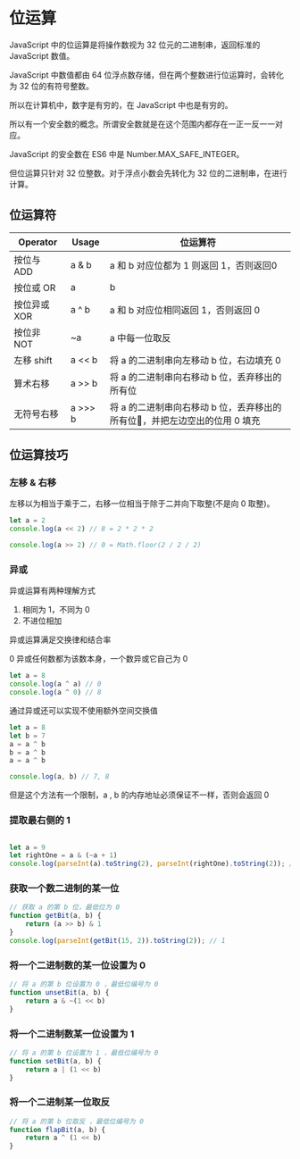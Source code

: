 # 位运算

JavaScript 中的位运算是将操作数视为 32 位元的二进制串，返回标准的 JavaScript 数值。

JavaScript 中数值都由 64 位浮点数存储，但在两个整数进行位运算时，会转化为 32 位的有符号整数。

所以在计算机中，数字是有穷的，在 JavaScript 中也是有穷的。

所以有一个安全数的概念。所谓安全数就是在这个范围内都存在一正一反一一对应。

JavaScript 的安全数在 ES6 中是 Number.MAX_SAFE_INTEGER。

但位运算只针对 32 位整数。对于浮点小数会先转化为 32 位的二进制串，在进行计算。

## 位运算符

 Operator | Usage | 位运算符
 -------- | ----- | ------
 按位与 ADD | a & b | a 和 b 对应位都为 1 则返回 1，否则返回0
 按位或 OR | a | b | a 和 b 对应位其中一个为 1 则返回 1， 否则返回 0
 按位异或 XOR | a ^ b | a 和 b 对应位相同返回 1，否则返回 0
 按位非 NOT | ~a | a 中每一位取反
 左移 shift | a << b | 将 a 的二进制串向左移动 b 位，右边填充 0 
 算术右移 | a >> b | 将 a 的二进制串向右移动 b 位，丢弃移出的所有位
 无符号右移 | a >>> b | 将 a 的二进制串向右移动 b 位，丢弃移出的所有位，并把左边空出的位用 0 填充


## 位运算技巧

### 左移 & 右移

左移以为相当于乘于二，右移一位相当于除于二并向下取整(不是向 0 取整)。

```js
let a = 2
console.log(a << 2) // 8 = 2 * 2 * 2

console.log(a >> 2) // 0 = Math.floor(2 / 2 / 2)
```

### 异或
异或运算有两种理解方式

1. 相同为 1，不同为 0
2. 不进位相加

异或运算满足交换律和结合率

0 异或任何数都为该数本身，一个数异或它自己为 0

```js
let a = 8
console.log(a ^ a) // 0
console.log(a ^ 0) // 8
```

通过异或还可以实现不使用额外空间交换值

```js
let a = 8
let b = 7
a = a ^ b
b = a ^ b
a = a ^ b

console.log(a, b) // 7, 8
```

但是这个方法有一个限制，a , b 的内存地址必须保证不一样，否则会返回 0

### 提取最右侧的 1

```js

let a = 9
let rightOne = a & (~a + 1)
console.log(parseInt(a).toString(2), parseInt(rightOne).toString(2)); // 1001 1
```

### 获取一个数二进制的某一位
```js
// 获取 a 的第 b 位，最低位为 0
function getBit(a, b) {
    return (a >> b) & 1
}
console.log(parseInt(getBit(15, 2)).toString(2)); // 1
```

### 将一个二进制数的某一位设置为 0
```js
// 将 a 的第 b 位设置为 0 ，最低位编号为 0
function unsetBit(a, b) {
    return a & ~(1 << b)
}
```

### 将一个二进制数某一位设置为 1
```js
// 将 a 的第 b 位设置为 1 ，最低位编号为 0
function setBit(a, b) {
    return a | (1 << b)
}
```

### 将一个二进制某一位取反
```js
// 将 a 的第 b 位取反 ，最低位编号为 0
function flapBit(a, b) {
    return a ^ (1 << b)
}
```